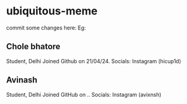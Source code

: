 # ubiquitous-meme

commit some changes here:
Eg:

## Chole bhatore
Student, Delhi
Joined Github on 21/04/24.
Socials: Instagram (hicup1d)

## Avinash
Student, Delhi
Joined GitHub on ..
Socials: Instagram (avixnsh)